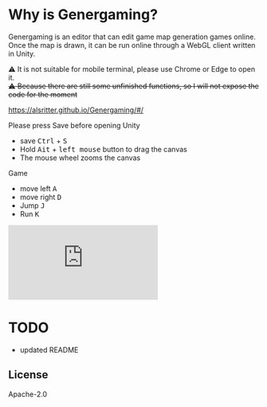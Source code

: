 # Why is Genergaming?


Genergaming is an editor that can edit game map generation games online. Once the map is drawn, it can be run online through a WebGL client written in Unity.

⚠ It is not suitable for mobile terminal, please use Chrome or Edge to open it.  
~~⚠ Because there are still some unfinished functions, so I will not expose the code for the moment~~

https://alsritter.github.io/Genergaming/#/

Please press Save before opening Unity

* save <kbd>Ctrl</kbd> + <kbd>S</kbd>
* Hold <kbd>Ait</kbd> + <kbd>left mouse</kbd> button to drag the canvas
* The mouse wheel zooms the canvas

Game

* move left <kbd>A</kbd>
* move right <kbd>D</kbd>
* Jump <kbd>J</kbd>
* Run <kbd>K</kbd>


<iframe 
    src="https://player.bilibili.com/player.html?aid=378975090&bvid=BV1vf4y1u7CN&cid=434586183&page=1" 
    scrolling="no" 
    border="0" 
    frameborder="no" 
    framespacing="0" 
    allowfullscreen="true"> 
</iframe>

# TODO

* updated README

## License

Apache-2.0
